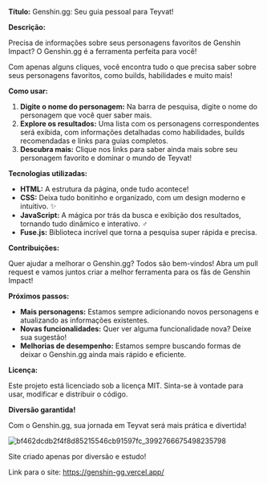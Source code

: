 **Título:** Genshin.gg: Seu guia pessoal para Teyvat! ️

**Descrição:**

Precisa de informações sobre seus personagens favoritos de Genshin Impact? O Genshin.gg é a ferramenta perfeita para você! 

Com apenas alguns cliques, você encontra tudo o que precisa saber sobre seus personagens favoritos, como builds, habilidades e muito mais! 

**Como usar:**

1. **Digite o nome do personagem:** Na barra de pesquisa, digite o nome do personagem que você quer saber mais.
2. **Explore os resultados:** Uma lista com os personagens correspondentes será exibida, com informações detalhadas como habilidades, builds recomendadas e links para guias completos.
3. **Descubra mais:** Clique nos links para saber ainda mais sobre seu personagem favorito e dominar o mundo de Teyvat!

**Tecnologias utilizadas:**

* **HTML:** A estrutura da página, onde tudo acontece! ️
* **CSS:** Deixa tudo bonitinho e organizado, com um design moderno e intuitivo. ✨
* **JavaScript:** A mágica por trás da busca e exibição dos resultados, tornando tudo dinâmico e interativo. ‍♂️
* **Fuse.js:** Biblioteca incrível que torna a pesquisa super rápida e precisa.

**Contribuições:**

Quer ajudar a melhorar o Genshin.gg? Todos são bem-vindos! Abra um pull request e vamos juntos criar a melhor ferramenta para os fãs de Genshin Impact! 

**Próximos passos:**

* **Mais personagens:** Estamos sempre adicionando novos personagens e atualizando as informações existentes.
* **Novas funcionalidades:** Quer ver alguma funcionalidade nova? Deixe sua sugestão!
* **Melhorias de desempenho:** Estamos sempre buscando formas de deixar o Genshin.gg ainda mais rápido e eficiente.

**Licença:**

Este projeto está licenciado sob a licença MIT. Sinta-se à vontade para usar, modificar e distribuir o código.

**Diversão garantida!**

Com o Genshin.gg, sua jornada em Teyvat será mais prática e divertida! 

![bf462dcdb2f4f8d85215546cb91597fc_3992766675498235798](https://github.com/user-attachments/assets/7b536121-595d-43dc-915c-f9dd22af8ab5)

Site criado apenas por diversão e estudo!  

Link para o site: https://genshin-gg.vercel.app/
